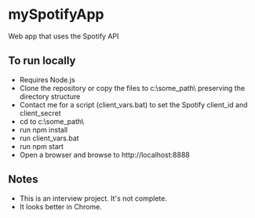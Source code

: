 # mySpotifyApp
Web app that uses the Spotify API

## To run locally
* Requires Node.js
* Clone the repository or copy the files to c:\some_path\ preserving the directory structure
* Contact me for a script (client_vars.bat) to set the Spotify client_id and client_secret
* cd to c:\some_path\
* run npm install
* run client_vars.bat
* run npm start
* Open a browser and browse to http://localhost:8888
      
## Notes
* This is an interview project.  It's not complete.
* It looks better in Chrome.
